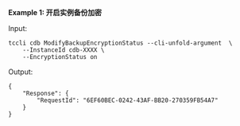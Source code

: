 **Example 1: 开启实例备份加密**



Input: 

```
tccli cdb ModifyBackupEncryptionStatus --cli-unfold-argument  \
    --InstanceId cdb-XXXX \
    --EncryptionStatus on
```

Output: 
```
{
    "Response": {
        "RequestId": "6EF60BEC-0242-43AF-BB20-270359FB54A7"
    }
}
```

